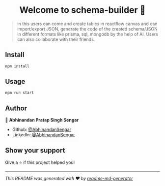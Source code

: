 <h1 align="center">Welcome to schema-builder 👋</h1>

> in this users can come and create tables in reactflow canvas and can import/export JSON, generate the code of the created schema/JSON in different formats like prisma, sql, mongodb by the help of AI. Users can also collaborate with their friends.

## Install

```sh
npm install
```

## Usage

```sh
npm run start
```

## Author

👤 **Abhinandan Pratap Singh Sengar**

* Github: [@AbhinandanSengar](https://github.com/AbhinandanSengar)
* LinkedIn: [@AbhinandanSengar](https://www.linkedin.com/in/abhinandansengar)

## Show your support

Give a ⭐️ if this project helped you!

***
_This README was generated with ❤️ by [readme-md-generator](https://github.com/kefranabg/readme-md-generator)_

